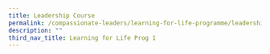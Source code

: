 ```yaml
---
title: Leadership Course
permalink: /compassionate-leaders/learning-for-life-programme/leadership-course/
description: ""
third_nav_title: Learning for Life Prog 1
---
```

